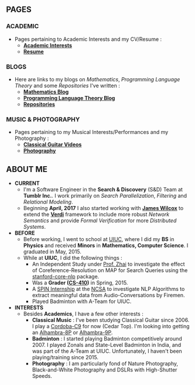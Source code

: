 ## PAGES
### ACADEMIC
* Pages pertaining to Academic Interests and my CV/Resume :
    * [**Academic Interests**](https://jssandh2.github.io/Juspreet-Sandhu/academic_interests.html)
    * [**Resume**](https://juspreetsandhu.files.wordpress.com/2015/05/juspreet_s_sandhu_resume_final_2017.pdf)
 
### BLOGS
* Here are links to my blogs on _Mathematics_, _Programming Language Theory_ and some _Repositories_ I've written :
    * [**Mathematics Blog**](https://jssandh2.github.io/Juspreet-Sandhu/math_proofs.html)
    * [**Programming Language Theory Blog**](https://jssandh2.github.io/Juspreet-Sandhu/plt.html)
    * [**Repositories**](https://jssandh2.github.io/Juspreet-Sandhu/code.html)

### MUSIC & PHOTOGRAPHY
* Pages pertaining to my Musical Interests/Performances and my Photography :
    * [**Classical Guitar Videos**](https://jssandh2.github.io/Juspreet-Sandhu/music.html)
    * [**Photography**](https://juspreetsandhu.wordpress.com/photography-badminton-photos/)

## ABOUT ME
* **CURRENT** 
    *   I'm a Software Engineer in the **Search & Discovery** (S&D) Team at **Tumblr Inc.**. I work primarily on _Search Parallelization_, _Filtering_ and _Relational Modeling_.
    *   Beginning **April, 2017** I also started working with [**James Wilcox**](http://homes.cs.washington.edu/~jrw12/) to extend the [**Verdi**](http://verdi.uwplse.org) framework to include more robust *Network Semantics* and provide *Formal Verification* for more *Distributed Systems*.
* **BEFORE** 
    *   Before working, I went to school at [UIUC](http://illinois.edu/), where I did my **BS** in **Physics** and received **Minors** in **Mathematics, Computer Science**. I graduated in May, 2015.
    *   While at **UIUC**, I did the following things :
        *   An Independent Study under [Prof. Zhai](http://czhai.cs.illinois.edu/) to investigate the effect of Coreference-Resolution on MAP for Search Queries using the [stanford-core-nlp](http://stanfordnlp.github.io/CoreNLP/) package.
        *   Was a **Grader ([CS-410](https://chara.cs.illinois.edu/sites/cs410))** in Spring, 2015.
        *   A [SPIN Internship](http://spin.ncsa.illinois.edu/interns/2014.html) at the [NCSA](http://www.ncsa.illinois.edu/) to investigate NLP Algorithms to extract meaningful data from Audio-Conversations by Firemen.
        *   Played Badminton with A-Team for UIUC.
* **INTERESTS**
    *   Besides **Academics**, I have a few other interests :
        *   **Classical Music** : I've been studying Classical Guitar since 2006\. I play a [Cordoba-C9](http://www.cordobaguitars.com/p/c9) for now (Cedar Top). I'm looking into getting an [Alhambra-8P](http://www.alhambrausa.com/guitars/classical/9/8-p.html) or [Alhambra-9P](http://www.alhambrausa.com/guitars/classical/10/9-p.html).
        *   **Badminton** : I started playing Badminton competitively around 2007. I played Zonals and State-Level Badminton in India, and was part of the A-Team at UIUC. Unfortunately, I haven't been playing/training since 2015.
        *   **Photography** : I am particularly fond of Nature Photography, Black-and-White Photography and DSLRs with High-Shutter Speeds.
